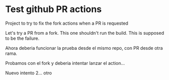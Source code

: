 # Test github PR actions

Project to try to fix the fork actions when a PR is requested

Let's try a PR from a fork. This one shouldn't run the build. This is supposed to be the failure.

Ahora deberia funcionar la prueba desde el mismo repo, con PR desde otra rama.

Probamos con el fork y deberia intentar lanzar el action...

Nuevo intento 2... otro